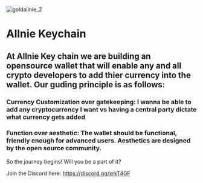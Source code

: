 ![goldallnie_2](https://user-images.githubusercontent.com/13579802/34971338-dd14edae-fa47-11e7-9d47-30ca2f04f43d.png)


# Allnie Keychain


## At Allnie Key chain we are building an opensource wallet that will enable any and all crypto developers to add thier currency into the wallet. Our guding principle is as follows: 

### Currency Customization over gatekeeping: I wanna be able to add any cryptocurrency I want vs having a central party dictate what currency gets added 


### Function over aesthetic: The wallet should be functional, friendly enough for advanced users. Aesthetics are designed by the open source community. 

So the journey begins! Will you be a part of it?

Join the Discord here: https://discord.gg/xrkT4GF
